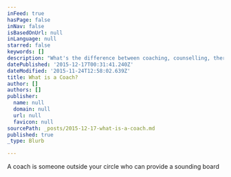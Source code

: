 ```yaml
---
inFeed: true
hasPage: false
inNav: false
isBasedOnUrl: null
inLanguage: null
starred: false
keywords: []
description: "What's the difference between coaching, counselling, therapy and talking with a friend?"
datePublished: '2015-12-17T00:31:41.240Z'
dateModified: '2015-11-24T12:58:02.639Z'
title: What is a Coach?
author: []
authors: []
publisher:
  name: null
  domain: null
  url: null
  favicon: null
sourcePath: _posts/2015-12-17-what-is-a-coach.md
published: true
_type: Blurb

---
```

A coach is someone outside your circle who can provide a sounding board